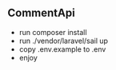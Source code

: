 ## CommentApi

- run composer install
- run ./vendor/laravel/sail up
- copy .env.example to .env
- enjoy
